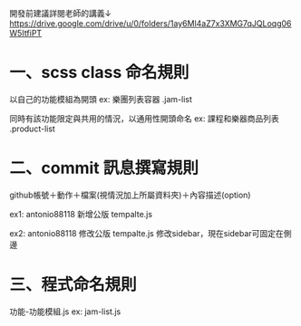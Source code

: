 開發前建議詳閱老師的講義↓
https://drive.google.com/drive/u/0/folders/1ay6Ml4aZ7x3XMG7qJQLoqg06W5ItfiPT
<h1>一、scss class 命名規則</h1>
<p>以自己的功能模組為開頭 ex: 樂團列表容器 .jam-list </p>
<p>同時有該功能限定與共用的情況，以通用性開頭命名 ex: 課程和樂器商品列表 .product-list</p>

<h1>二、commit 訊息撰寫規則</h1>
<p>github帳號＋動作＋檔案(視情況加上所屬資料夾)＋內容描述(option)</p>
<p>ex1: antonio88118 新增公版 tempalte.js</p>
<p>ex2: antonio88118 修改公版 tempalte.js 修改sidebar，現在sidebar可固定在側邊</p>

<h1>三、程式命名規則</h1>
<p>功能-功能模組.js ex: jam-list.js</p>
